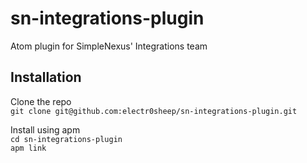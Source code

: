 # sn-integrations-plugin
Atom plugin for SimpleNexus' Integrations team

## Installation
Clone the repo  
`git clone git@github.com:electr0sheep/sn-integrations-plugin.git`

Install using apm  
`cd sn-integrations-plugin`  
`apm link`
